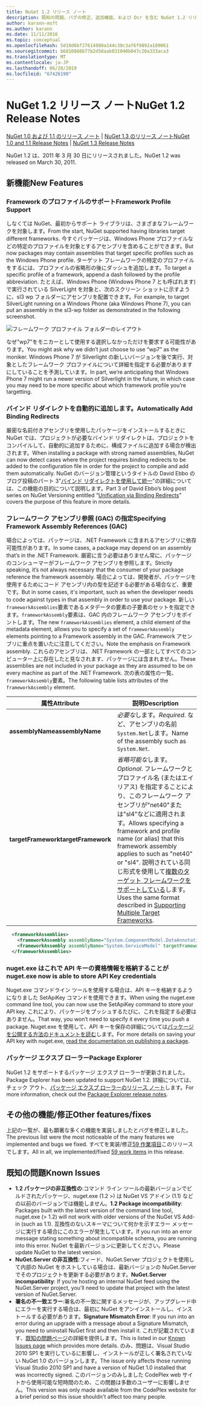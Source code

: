 ```yaml
---
title: NuGet 1.2 リリース ノート
description: 既知の問題、バグの修正、追加機能、および Dcr を含む NuGet 1.2 リリース ノートです。
author: karann-msft
ms.author: karann
ms.date: 11/11/2016
ms.topic: conceptual
ms.openlocfilehash: 5d10d6bf27614980a144c30c3af6f9892a109061
ms.sourcegitcommit: b6810860b77b2d50aab031040b047c20a333aca3
ms.translationtype: MT
ms.contentlocale: ja-JP
ms.lasthandoff: 06/28/2019
ms.locfileid: "67426190"
---
```

# <a name="nuget-12-release-notes"></a><span data-ttu-id="543fb-103">NuGet 1.2 リリース ノート</span><span class="sxs-lookup"><span data-stu-id="543fb-103">NuGet 1.2 Release Notes</span></span>

<span data-ttu-id="543fb-104">[NuGet 1.0 および 1.1 のリリース ノート](../release-notes/nuget-1.1.md) | [NuGet 1.3 のリリース ノート](../release-notes/nuget-1.3.md)</span><span class="sxs-lookup"><span data-stu-id="543fb-104">[NuGet 1.0 and 1.1 Release Notes](../release-notes/nuget-1.1.md) | [NuGet 1.3 Release Notes](../release-notes/nuget-1.3.md)</span></span>

<span data-ttu-id="543fb-105">NuGet 1.2 は、2011 年 3 月 30 日にリリースされました。</span><span class="sxs-lookup"><span data-stu-id="543fb-105">NuGet 1.2 was released on March 30, 2011.</span></span>

## <a name="new-features"></a><span data-ttu-id="543fb-106">新機能</span><span class="sxs-lookup"><span data-stu-id="543fb-106">New Features</span></span>

### <a name="framework-profile-support"></a><span data-ttu-id="543fb-107">Framework のプロファイルのサポート</span><span class="sxs-lookup"><span data-stu-id="543fb-107">Framework Profile Support</span></span>

<span data-ttu-id="543fb-108">しなくては NuGet、最初からサポート ライブラリは、さまざまなフレームワークを対象します。</span><span class="sxs-lookup"><span data-stu-id="543fb-108">From the start, NuGet supported having libraries target different frameworks.</span></span> <span data-ttu-id="543fb-109">今すぐパッケージは、Windows Phone プロファイルなどの特定のプロファイルを対象とするアセンブリを含めることができます。</span><span class="sxs-lookup"><span data-stu-id="543fb-109">But now packages may contain assemblies that target specific profiles such as the Windows Phone profile.</span></span> <span data-ttu-id="543fb-110">ターゲット フレームワークの特定のプロファイルをするには、プロファイルの省略形の後にダッシュを追加します。</span><span class="sxs-lookup"><span data-stu-id="543fb-110">To target a specific profile of a framework, append a dash followed by the profile abbreviation.</span></span> <span data-ttu-id="543fb-111">たとえば、Windows Phone (Windows Phone 7 とも呼ばれます) で実行されている SilverLight を対象と、次のスクリーン ショットに示すように、sl3 wp フォルダーにアセンブリを配置できます。</span><span class="sxs-lookup"><span data-stu-id="543fb-111">For example, to target SilverLight running on a Windows Phone (aka Windows Phone 7), you can put an assembly in the sl3-wp folder as demonstrated in the following screenshot.</span></span>

![フレームワーク プロファイル フォルダーのレイアウト](./media/framework-profile-support.png)

<span data-ttu-id="543fb-113">なぜ"wp7"をモニカーとして使用する選択しなかっただけを要求する可能性があります。</span><span class="sxs-lookup"><span data-stu-id="543fb-113">You might ask why we didn’t just choose to use “wp7” as the moniker.</span></span> <span data-ttu-id="543fb-114">Windows Phone 7 が Silverlight の新しいバージョンを後で実行、対象としたフレームワーク プロファイルについて詳細を指定する必要がありますにしていることを予測しています。</span><span class="sxs-lookup"><span data-stu-id="543fb-114">In part, we’re anticipating that Windows Phone 7 might run a newer version of Silverlight in the future, in which case you may need to be more specific about which framework profile you’re targetting.</span></span>

### <a name="automatically-add-binding-redirects"></a><span data-ttu-id="543fb-115">バインド リダイレクトを自動的に追加します。</span><span class="sxs-lookup"><span data-stu-id="543fb-115">Automatically Add Binding Redirects</span></span>

<span data-ttu-id="543fb-116">厳密な名前付きアセンブリを使用したパッケージをインストールするときに NuGet では、プロジェクトが必要なバインド リダイレクトは、プロジェクトをコンパイルして、自動的に追加するために、構成ファイルに追加する場合が検出されます。</span><span class="sxs-lookup"><span data-stu-id="543fb-116">When installing a package with strong named assemblies, NuGet can now detect cases where the project requires binding redirects to be added to the configuration file in order for the project to compile and add them automatically.</span></span> <span data-ttu-id="543fb-117">NuGet のバージョン管理というタイトルの David Ebbo のブログ投稿のパート 3"[バインド リダイレクトを使用して統一](http://blog.davidebbo.com/2011/01/nuget-versioning-part-3-unification-via.html)"の詳細については、この機能の目的について説明します。</span><span class="sxs-lookup"><span data-stu-id="543fb-117">Part 3 of David Ebbo’s blog post series on NuGet Versioning entitled “[Unification via Binding Redirects](http://blog.davidebbo.com/2011/01/nuget-versioning-part-3-unification-via.html)” covers the purpose of this feature in more details.</span></span>

<a name="framework-assembly-refs"></a>

### <a name="specifying-framework-assembly-references-gac"></a><span data-ttu-id="543fb-118">フレームワーク アセンブリ参照 (GAC) の指定</span><span class="sxs-lookup"><span data-stu-id="543fb-118">Specifying Framework Assembly References (GAC)</span></span>

<span data-ttu-id="543fb-119">場合によっては、パッケージは、.NET Framework に含まれるアセンブリに依存可能性があります。</span><span class="sxs-lookup"><span data-stu-id="543fb-119">In some cases, a package may depend on an assembly that’s in the .NET Framework.</span></span> <span data-ttu-id="543fb-120">厳密に言う必要はありません常に、パッケージのコンシューマーがフレームワーク アセンブリを参照します。</span><span class="sxs-lookup"><span data-stu-id="543fb-120">Strictly speaking, it’s not always necessary that the consumer of your package reference the framework assembly.</span></span> <span data-ttu-id="543fb-121">場合によっては、開発者が、パッケージを使用するためにコード アセンブリ内の型を記述する必要がある場合など、重要です。</span><span class="sxs-lookup"><span data-stu-id="543fb-121">But in some cases, it's important, such as when the developer needs to code against types in that assembly in order to use your package.</span></span> <span data-ttu-id="543fb-122">新しい`frameworkAssemblies`要素であるメタデータの要素の子要素のセットを指定できます。`frameworkAssembly`要素は、GAC 内のフレームワーク アセンブリをポイントします。</span><span class="sxs-lookup"><span data-stu-id="543fb-122">The new `frameworkAssemblies` element, a child element of the metadata element, allows you to specify a set of `frameworkAssembly` elements pointing to a Framework assembly in the GAC.</span></span> <span data-ttu-id="543fb-123">Framework アセンブリに重点を置いたに注意してください。</span><span class="sxs-lookup"><span data-stu-id="543fb-123">Note the emphasis on Framework assembly.</span></span>
<span data-ttu-id="543fb-124">これらのアセンブリは、.NET Framework の一部としてすべてのコンピューター上に存在したと見なされます、パッケージには含まれません。</span><span class="sxs-lookup"><span data-stu-id="543fb-124">These assemblies are not included in your package as they are assumed to be on every machine  as part of the .NET Framework.</span></span> <span data-ttu-id="543fb-125">次の表の属性の一覧、`frameworkAssembly`要素。</span><span class="sxs-lookup"><span data-stu-id="543fb-125">The following table lists attributes of the `frameworkAssembly` element.</span></span>


|<span data-ttu-id="543fb-126">属性</span><span class="sxs-lookup"><span data-stu-id="543fb-126">Attribute</span></span> |<span data-ttu-id="543fb-127">説明</span><span class="sxs-lookup"><span data-stu-id="543fb-127">Description</span></span>|
|----------------|-----------|
|<span data-ttu-id="543fb-128">**assemblyName**</span><span class="sxs-lookup"><span data-stu-id="543fb-128">**assemblyName**</span></span>|<span data-ttu-id="543fb-129">*必要な*します。</span><span class="sxs-lookup"><span data-stu-id="543fb-129">*Required*.</span></span> <span data-ttu-id="543fb-130">など、アセンブリの名前`System.Net`します。</span><span class="sxs-lookup"><span data-stu-id="543fb-130">Name of the assembly such as `System.Net`.</span></span>|
|<span data-ttu-id="543fb-131">**targetFramework**</span><span class="sxs-lookup"><span data-stu-id="543fb-131">**targetFramework**</span></span>|<span data-ttu-id="543fb-132">*省略可能な*します。</span><span class="sxs-lookup"><span data-stu-id="543fb-132">*Optional*.</span></span> <span data-ttu-id="543fb-133">フレームワークとプロファイル名 (またはエイリアス) を指定することにより、このフレームワーク アセンブリが"net40"または"sl4"などに適用されます。</span><span class="sxs-lookup"><span data-stu-id="543fb-133">Allows specifying a framework and profile name (or alias) that this framework assembly applies to such as "net40" or "sl4".</span></span> <span data-ttu-id="543fb-134">説明されている同じ形式を使用して[複数のターゲット フレームワークをサポートしている](../create-packages/supporting-multiple-target-frameworks.md)します。</span><span class="sxs-lookup"><span data-stu-id="543fb-134">Uses the same format described in [Supporting Multiple Target Frameworks](../create-packages/supporting-multiple-target-frameworks.md).</span></span>|

```xml
  <frameworkAssemblies>
    <frameworkAssembly assemblyName="System.ComponentModel.DataAnnotations" targetFramework="net40" />
    <frameworkAssembly assemblyName="System.ServiceModel" targetFramework="net40" />
  </frameworkAssemblies>
```

### <a name="nugetexe-now-is-able-to-store-api-key-credentials"></a><span data-ttu-id="543fb-135">nuget.exe はこれで API キーの資格情報を格納することが</span><span class="sxs-lookup"><span data-stu-id="543fb-135">nuget.exe now is able to store API Key credentials</span></span>

<span data-ttu-id="543fb-136">Nuget.exe コマンドライン ツールを使用する場合は、API キーを格納するようになりました SetApiKey コマンドを使用できます。</span><span class="sxs-lookup"><span data-stu-id="543fb-136">When using the nuget.exe command line tool, you can now use the SetApiKey command to store your API key.</span></span> <span data-ttu-id="543fb-137">これにより、パッケージをプッシュするたびに、これを指定する必要はありません。</span><span class="sxs-lookup"><span data-stu-id="543fb-137">That way, you won’t need to specify it every time you push a package.</span></span> <span data-ttu-id="543fb-138">Nuget.exe を使用して、API キーを保存の詳細については[パッケージを公開する方法のドキュメントを読む](../nuget-org/publish-a-package.md)します。</span><span class="sxs-lookup"><span data-stu-id="543fb-138">For more details on saving your API key with nuget.exe, [read the documentation on publishing a package](../nuget-org/publish-a-package.md).</span></span>

### <a name="package-explorer"></a><span data-ttu-id="543fb-139">パッケージ エクスプ ローラー</span><span class="sxs-lookup"><span data-stu-id="543fb-139">Package Explorer</span></span>
<span data-ttu-id="543fb-140">NuGet 1.2 をサポートするパッケージ エクスプ ローラーが更新されました。</span><span class="sxs-lookup"><span data-stu-id="543fb-140">Package Explorer has been updated to support NuGet 1.2.</span></span> <span data-ttu-id="543fb-141">詳細については、チェック アウト、[パッケージ エクスプ ローラーのリリース ノート](http://nuget.codeplex.com/wikipage?title=New%20features%20in%20NuGet%20Package%20Explorer%201.0)します。</span><span class="sxs-lookup"><span data-stu-id="543fb-141">For more information, check out the [Package Explorer release notes](http://nuget.codeplex.com/wikipage?title=New%20features%20in%20NuGet%20Package%20Explorer%201.0).</span></span>

## <a name="other-featuresfixes"></a><span data-ttu-id="543fb-142">その他の機能/修正</span><span class="sxs-lookup"><span data-stu-id="543fb-142">Other features/fixes</span></span>

<span data-ttu-id="543fb-143">上記の一覧が、最も顕著な多くの機能を実装しましたとバグを修正しました。</span><span class="sxs-lookup"><span data-stu-id="543fb-143">The previous list were the most noticeable of the many features we implemented and bugs we fixed.</span></span> <span data-ttu-id="543fb-144">すべてを実装/修正[59 作業項目](http://nuget.codeplex.com/workitem/list/advanced?keyword=&status=All&type=All&priority=All&release=NuGet%201.2&assignedTo=All&component=All&sortField=Votes&sortDirection=Descending&page=0)このリリースでします。</span><span class="sxs-lookup"><span data-stu-id="543fb-144">All in all, we implemented/fixed [59 work items](http://nuget.codeplex.com/workitem/list/advanced?keyword=&status=All&type=All&priority=All&release=NuGet%201.2&assignedTo=All&component=All&sortField=Votes&sortDirection=Descending&page=0) in this release.</span></span>

## <a name="known-issues"></a><span data-ttu-id="543fb-145">既知の問題</span><span class="sxs-lookup"><span data-stu-id="543fb-145">Known Issues</span></span>

* <span data-ttu-id="543fb-146">**1.2 パッケージの非互換性の**:コマンド ライン ツールの最新バージョンでビルドされたパッケージ、nuget.exe (1.2 >) は NuGet VS アドイン (1.1) などの以前のバージョンでは機能しません。</span><span class="sxs-lookup"><span data-stu-id="543fb-146">**1.2 Package incompatibility**: Packages built with the latest version of the command line tool, nuget.exe (> 1.2) will not work with older versions of the NuGet VS Add-in (such as 1.1).</span></span> <span data-ttu-id="543fb-147">互換性のないスキーマについて何かを示すエラー メッセージに実行する場合にこのエラーが発生しています。</span><span class="sxs-lookup"><span data-stu-id="543fb-147">If you run into an error message stating something about incompatible schema, you are running into this error.</span></span> <span data-ttu-id="543fb-148">NuGet を最新バージョンに更新してください。</span><span class="sxs-lookup"><span data-stu-id="543fb-148">Please update NuGet to the latest version.</span></span>
* <span data-ttu-id="543fb-149">**NuGet.Server の非互換性**:フィード、NuGet.Server プロジェクトを使用して内部の NuGet をホストしている場合は、最新バージョンの NuGet.Server でそのプロジェクトを更新する必要があります。</span><span class="sxs-lookup"><span data-stu-id="543fb-149">**NuGet.Server incompatibility**: If you’re hosting an internal NuGet feed using the NuGet.Server project, you’ll need to update that project with the latest version of NuGet.Server.</span></span>
* <span data-ttu-id="543fb-150">**署名の不一致エラー**:署名の不一致に関するメッセージが、アップグレード中にエラーを実行する場合は、最初に NuGet をアンインストールし、インストールする必要があります。</span><span class="sxs-lookup"><span data-stu-id="543fb-150">**Signature Mismatch Error**: If you run into an error during an upgrade with a message about a Signature Mismatch, you need to uninstall NuGet first and then install it.</span></span> <span data-ttu-id="543fb-151">これが記載されています、[既知の問題ページ](../release-notes/known-issues.md)の詳細を提供します。</span><span class="sxs-lookup"><span data-stu-id="543fb-151">This is listed in our [Known Issues page](../release-notes/known-issues.md) which provides more details.</span></span> <span data-ttu-id="543fb-152">のみ、問題は、Visual Studio 2010 SP1 を実行しているに影響し、インストールが正しく署名されていない NuGet 1.0 のバージョンします。</span><span class="sxs-lookup"><span data-stu-id="543fb-152">The issue only affects those running Visual Studio 2010 SP1 and have a version of NuGet 1.0 installed that was incorrectly signed.</span></span> <span data-ttu-id="543fb-153">このバージョンのみしました CodePlex web サイトから使用可能な短時間のため、この問題は多数のユーザーに影響しません。</span><span class="sxs-lookup"><span data-stu-id="543fb-153">This version was only made available from the CodePlex website for a brief period so this issue shouldn't affect too many people.</span></span>